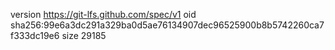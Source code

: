 version https://git-lfs.github.com/spec/v1
oid sha256:99e6a3dc291a329ba0d5ae76134907dec96525900b8b5742260ca7f333dc19e6
size 29185
